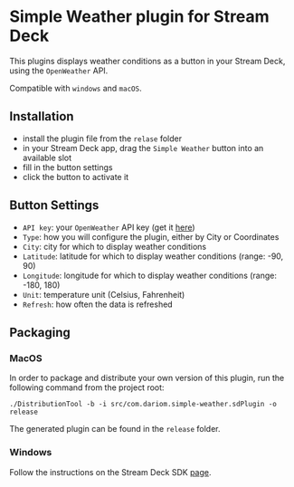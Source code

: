 # Simple Weather plugin for Stream Deck

This plugins displays weather conditions as a button in your Stream Deck, using the `OpenWeather` API.

Compatible with `windows` and `macOS`.

## Installation

- install the plugin file from the `relase` folder
- in your Stream Deck app, drag the `Simple Weather` button into an available slot
- fill in the button settings
- click the button to activate it

## Button Settings

- `API key`: your `OpenWeather` API key (get it [here](https://home.openweathermap.org/api_keys))
- `Type`: how you will configure the plugin, either by City or Coordinates
- `City`: city for which to display weather conditions
- `Latitude`: latitude for which to display weather conditions (range: -90, 90)
- `Longitude`: longitude for which to display weather conditions (range: -180, 180)
- `Unit`: temperature unit (Celsius, Fahrenheit)
- `Refresh`: how often the data is refreshed

## Packaging

### MacOS

In order to package and distribute your own version of this plugin, run the following command from the project root:

```shell
./DistributionTool -b -i src/com.dariom.simple-weather.sdPlugin -o release
```

The generated plugin can be found in the `release` folder.

### Windows

Follow the instructions on the Stream Deck SDK [page](https://docs.elgato.com/sdk/plugins/packaging).
